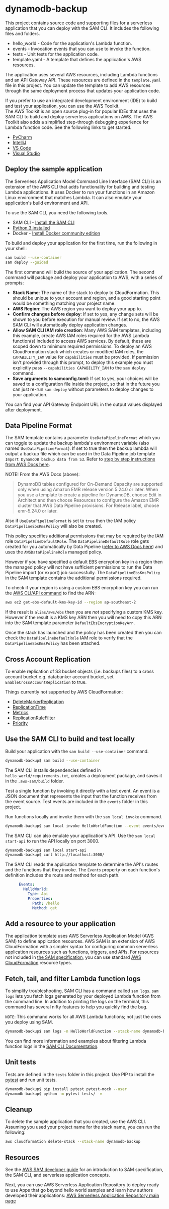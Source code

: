 # dynamodb-backup

This project contains source code and supporting files for a serverless application that you can deploy with the SAM CLI. It includes the following files and folders.

- hello_world - Code for the application's Lambda function.
- events - Invocation events that you can use to invoke the function.
- tests - Unit tests for the application code. 
- template.yaml - A template that defines the application's AWS resources.

The application uses several AWS resources, including Lambda functions and an API Gateway API. These resources are defined in the `template.yaml` file in this project. You can update the template to add AWS resources through the same deployment process that updates your application code.

If you prefer to use an integrated development environment (IDE) to build and test your application, you can use the AWS Toolkit.  
The AWS Toolkit is an open source plug-in for popular IDEs that uses the SAM CLI to build and deploy serverless applications on AWS. The AWS Toolkit also adds a simplified step-through debugging experience for Lambda function code. See the following links to get started.

* [PyCharm](https://docs.aws.amazon.com/toolkit-for-jetbrains/latest/userguide/welcome.html)
* [IntelliJ](https://docs.aws.amazon.com/toolkit-for-jetbrains/latest/userguide/welcome.html)
* [VS Code](https://docs.aws.amazon.com/toolkit-for-vscode/latest/userguide/welcome.html)
* [Visual Studio](https://docs.aws.amazon.com/toolkit-for-visual-studio/latest/user-guide/welcome.html)

## Deploy the sample application

The Serverless Application Model Command Line Interface (SAM CLI) is an extension of the AWS CLI that adds functionality for building and testing Lambda applications. It uses Docker to run your functions in an Amazon Linux environment that matches Lambda. It can also emulate your application's build environment and API.

To use the SAM CLI, you need the following tools.

* SAM CLI - [Install the SAM CLI](https://docs.aws.amazon.com/serverless-application-model/latest/developerguide/serverless-sam-cli-install.html)
* [Python 3 installed](https://www.python.org/downloads/)
* Docker - [Install Docker community edition](https://hub.docker.com/search/?type=edition&offering=community)

To build and deploy your application for the first time, run the following in your shell:

```bash
sam build --use-container
sam deploy --guided
```

The first command will build the source of your application. The second command will package and deploy your application to AWS, with a series of prompts:

* **Stack Name**: The name of the stack to deploy to CloudFormation. This should be unique to your account and region, and a good starting point would be something matching your project name.
* **AWS Region**: The AWS region you want to deploy your app to.
* **Confirm changes before deploy**: If set to yes, any change sets will be shown to you before execution for manual review. If set to no, the AWS SAM CLI will automatically deploy application changes.
* **Allow SAM CLI IAM role creation**: Many AWS SAM templates, including this example, create AWS IAM roles required for the AWS Lambda function(s) included to access AWS services. By default, these are scoped down to minimum required permissions. To deploy an AWS CloudFormation stack which creates or modified IAM roles, the `CAPABILITY_IAM` value for `capabilities` must be provided. If permission isn't provided through this prompt, to deploy this example you must explicitly pass `--capabilities CAPABILITY_IAM` to the `sam deploy` command.
* **Save arguments to samconfig.toml**: If set to yes, your choices will be saved to a configuration file inside the project, so that in the future you can just re-run `sam deploy` without parameters to deploy changes to your application.

You can find your API Gateway Endpoint URL in the output values displayed after deployment.

## Data Pipeline Format

The SAM template contains a parameter `UseDataPipelineFormat` which you can toggle to update the backup lambda's environment variable (also named `UseDataPipelineFormat`). If set to true then the backup lambda will output a backup file which can be used in the Data Pipeline job template `Import DynamoDB backup data from S3`. Refer to [step by step instructions from AWS Docs here](https://docs.aws.amazon.com/datapipeline/latest/DeveloperGuide/dp-importexport-ddb.html).

NOTE! From the AWS Docs (above):
> DynamoDB tables configured for On-Demand Capacity are supported only when using Amazon EMR release version 5.24.0 or later. When you use a template to create a pipeline for DynamoDB, choose Edit in Architect and then choose Resources to configure the Amazon EMR cluster that AWS Data Pipeline provisions. For Release label, choose emr-5.24.0 or later.


Also if `UseDataPipelineFormat` is set to `true` then the IAM policy `DataPipelineEbsKmsPolicy` will also be created.

This policy specifies additional permissions that may be required by the IAM role `DataPipelineDefaultRole`.
The `DataPipelineDefaultRole` role gets created for you automatically by Data Pipeline ([refer to AWS Docs here](https://docs.aws.amazon.com/datapipeline/latest/DeveloperGuide/dp-get-setup.html#dp-iam-roles-new)) and uses the `AWSDataPipelineRole` managed policy.

However if you have specified a default EBS encryption key in a region then the managed policy will not have sufficient permissions to run the Data Pipeline import (or export) job successfully. The `DataPipelineEbsKmsPolicy` in the SAM template contains the additional permissions required.

To check if your region is using a custom EBS encryption key you can run the [AWS CLI/API command](https://docs.aws.amazon.com/cli/latest/reference/ec2/get-ebs-default-kms-key-id.html) to find the ARN:

```bash
aws ec2 get-ebs-default-kms-key-id --region ap-southeast-2
```

If the result is `alias/aws/ebs` then you are *not* specifying a custom KMS key. However if the result is a KMS key ARN then you will need to copy this ARN into the SAM template parameter `DefaultEbsEncryptionKeyArn`.

Once the stack has launched and the policy has been created then you can check the `DataPipelineDefaultRole` IAM role to verify that the `DataPipelineEbsKmsPolicy` has been attached.

## Cross Account Replication

To enable replication of S3 bucket objects (i.e. backups files) to a cross account bucket e.g. databunker account bucket, set `EnableCrossAccountReplication` to true.

Things currently not supported by AWS CloudFormation:

- [DeleteMarkerReplication](https://docs.aws.amazon.com/AWSCloudFormation/latest/UserGuide/aws-properties-s3-bucket-deletemarkerreplication.html)
- [ReplicationTime](https://docs.aws.amazon.com/AWSCloudFormation/latest/UserGuide/aws-properties-s3-bucket-replicationtime.html)
- [Metrics](https://docs.aws.amazon.com/AWSCloudFormation/latest/UserGuide/aws-properties-s3-bucket-metrics.html)
- [ReplicationRuleFilter](https://docs.aws.amazon.com/AWSCloudFormation/latest/UserGuide/aws-properties-s3-bucket-replicationrulefilter.html)
- [Priority](https://docs.aws.amazon.com/AWSCloudFormation/latest/UserGuide/aws-properties-s3-bucket-replicationconfiguration-rules.html#cfn-s3-bucket-replicationrule-priority)

## Use the SAM CLI to build and test locally

Build your application with the `sam build --use-container` command.

```bash
dynamodb-backup$ sam build --use-container
```

The SAM CLI installs dependencies defined in `hello_world/requirements.txt`, creates a deployment package, and saves it in the `.aws-sam/build` folder.

Test a single function by invoking it directly with a test event. An event is a JSON document that represents the input that the function receives from the event source. Test events are included in the `events` folder in this project.

Run functions locally and invoke them with the `sam local invoke` command.

```bash
dynamodb-backup$ sam local invoke HelloWorldFunction --event events/event.json
```

The SAM CLI can also emulate your application's API. Use the `sam local start-api` to run the API locally on port 3000.

```bash
dynamodb-backup$ sam local start-api
dynamodb-backup$ curl http://localhost:3000/
```

The SAM CLI reads the application template to determine the API's routes and the functions that they invoke. The `Events` property on each function's definition includes the route and method for each path.

```yaml
      Events:
        HelloWorld:
          Type: Api
          Properties:
            Path: /hello
            Method: get
```

## Add a resource to your application
The application template uses AWS Serverless Application Model (AWS SAM) to define application resources. AWS SAM is an extension of AWS CloudFormation with a simpler syntax for configuring common serverless application resources such as functions, triggers, and APIs. For resources not included in [the SAM specification](https://github.com/awslabs/serverless-application-model/blob/master/versions/2016-10-31.md), you can use standard [AWS CloudFormation](https://docs.aws.amazon.com/AWSCloudFormation/latest/UserGuide/aws-template-resource-type-ref.html) resource types.

## Fetch, tail, and filter Lambda function logs

To simplify troubleshooting, SAM CLI has a command called `sam logs`. `sam logs` lets you fetch logs generated by your deployed Lambda function from the command line. In addition to printing the logs on the terminal, this command has several nifty features to help you quickly find the bug.

`NOTE`: This command works for all AWS Lambda functions; not just the ones you deploy using SAM.

```bash
dynamodb-backup$ sam logs -n HelloWorldFunction --stack-name dynamodb-backup --tail
```

You can find more information and examples about filtering Lambda function logs in the [SAM CLI Documentation](https://docs.aws.amazon.com/serverless-application-model/latest/developerguide/serverless-sam-cli-logging.html).

## Unit tests

Tests are defined in the `tests` folder in this project. Use PIP to install the [pytest](https://docs.pytest.org/en/latest/) and run unit tests.

```bash
dynamodb-backup$ pip install pytest pytest-mock --user
dynamodb-backup$ python -m pytest tests/ -v
```

## Cleanup

To delete the sample application that you created, use the AWS CLI. Assuming you used your project name for the stack name, you can run the following:

```bash
aws cloudformation delete-stack --stack-name dynamodb-backup
```

## Resources

See the [AWS SAM developer guide](https://docs.aws.amazon.com/serverless-application-model/latest/developerguide/what-is-sam.html) for an introduction to SAM specification, the SAM CLI, and serverless application concepts.

Next, you can use AWS Serverless Application Repository to deploy ready to use Apps that go beyond hello world samples and learn how authors developed their applications: [AWS Serverless Application Repository main page](https://aws.amazon.com/serverless/serverlessrepo/)
